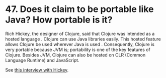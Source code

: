  
# 47. Does it claim to be portable like Java? How portable is it?

Rich Hickey, the designer of Clojure, said that Clojure was intended as a hosted language . Clojure can use Java libraries easily. This hosted feature allows Clojure be used wherever Java is used . Consequently, Clojure is very portable because JVM is; portability is one of the key features of Clojure. Besides JVM, Clojure can also be hosted on CLR (Common Language Runtime) and JavaScript.

See [this interview with Hickey](https://www.youtube.com/watch?v=wASCH_gPnDw&list=WL&index=3).
